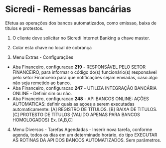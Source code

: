 # Sicredi - Remessas bancárias

Efetua as operações dos bancos automatizados, como emissao, baixa de titulos e protestos.
1. O cliente deve solicitar no Sicredi Internet Banking a chave master. 


2.  Colar esta chave no local de cobrança 

3. Menu Extras - Configurações 
 -  Aba Financeiro, configuracao **219** - RESPONSÁVEL PELO SETOR FINANCEIRO, para informar o código do(s) funcionário(s) responsável pelo setor Financeiro para que notificações sejam enviadas, caso algo não seja remetido ao banco.
 - Aba Financeiro, configuracao **247** - UTILIZA INTEGRAÇÃO BANCÁRIA ONLINE - Definir sim ou não.
 - Aba Financeiro, configuracao **248** - API BANCOS ONLINE: AÇÕES AUTOMATICAS: definir quais as açoes a serem executadas automaticamente:
    [A] REGISTRO DE TÍTULOS.
    [B] BAIXA DE TITULOS.
    [C] PROTESTO DE TÍTULOS {VALIDO APENAS PARA BANCOS HOMOLOGADOS} 
    Ex. [A,B,C]
	
4. Menu Diversos - Tarefas Agendadas 
		- Inserir nova tarefa, conforme agenda, todos os dias em um determinado horário, do tipo EXECUTAR AS ROTINAS DA API DOS BANCOS AUTOMATIZADOS. Sem parâmetros. 
  